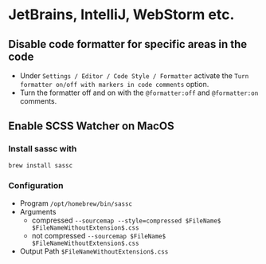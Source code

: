 # JetBrains, IntelliJ, WebStorm etc.

## Disable code formatter for specific areas in the code

- Under `Settings / Editor / Code Style / Formatter` activate the `Turn formatter on/off with markers in code comments`
  option.
- Turn the formatter off and on with the `@formatter:off` and `@formatter:on` comments.

## Enable SCSS Watcher on MacOS

### Install sassc with

```bash
brew install sassc
```

### Configuration

- Program `/opt/homebrew/bin/sassc`
- Arguments
    - compressed `--sourcemap --style=compressed $FileName$ $FileNameWithoutExtension$.css`
    - not compressed `--sourcemap $FileName$ $FileNameWithoutExtension$.css`
- Output Path `$FileNameWithoutExtension$.css`

